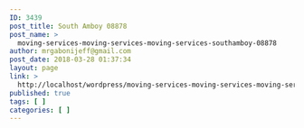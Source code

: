 ```yaml
---
ID: 3439
post_title: South Amboy 08878
post_name: >
  moving-services-moving-services-moving-services-southamboy-08878
author: mrgabonijeff@gmail.com
post_date: 2018-03-28 01:37:34
layout: page
link: >
  http://localhost/wordpress/moving-services-moving-services-moving-services-southamboy-08878/
published: true
tags: [ ]
categories: [ ]
---
```

